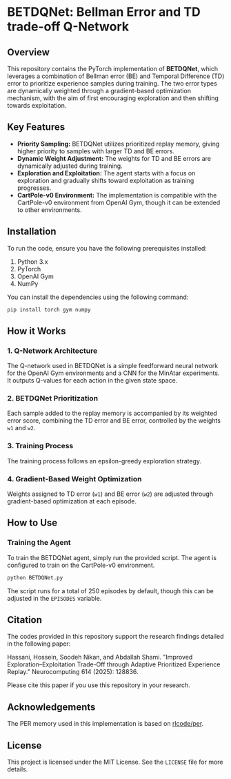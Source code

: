 # BETDQNet: Bellman Error and TD trade-off Q-Network

## Overview

This repository contains the PyTorch implementation of **BETDQNet**, which leverages a combination of Bellman error (BE) and Temporal Difference (TD) error to prioritize experience samples during training. The two error types are dynamically weighted through a gradient-based optimization mechanism, with the aim of first encouraging exploration and then shifting towards exploitation.

## Key Features
- **Priority Sampling:** BETDQNet utilizes prioritized replay memory, giving higher priority to samples with larger TD and BE errors.
- **Dynamic Weight Adjustment:** The weights for TD and BE errors are dynamically adjusted during training.
- **Exploration and Exploitation:** The agent starts with a focus on exploration and gradually shifts toward exploitation as training progresses.
- **CartPole-v0 Environment:** The implementation is compatible with the CartPole-v0 environment from OpenAI Gym, though it can be extended to other environments.

## Installation

To run the code, ensure you have the following prerequisites installed:

1. Python 3.x
2. PyTorch
3. OpenAI Gym
4. NumPy

You can install the dependencies using the following command:

```bash
pip install torch gym numpy
```

## How it Works

### 1. Q-Network Architecture
The Q-network used in BETDQNet is a simple feedforward neural network for the OpenAI Gym environments and a CNN for the MinAtar experiments. It outputs Q-values for each action in the given state space.

### 2. BETDQNet Prioritization
Each sample added to the replay memory is accompanied by its weighted error score, combining the TD error and BE error, controlled by the weights `w1` and `w2`.

### 3. Training Process
The training process follows an epsilon-greedy exploration strategy.

### 4. Gradient-Based Weight Optimization
Weights assigned to TD error (`w1`) and BE error (`w2`) are adjusted through gradient-based optimization at each episode. 

## How to Use

### Training the Agent

To train the BETDQNet agent, simply run the provided script. The agent is configured to train on the CartPole-v0 environment.

```bash
python BETDQNet.py
```

The script runs for a total of 250 episodes by default, though this can be adjusted in the `EPISODES` variable.

## Citation
The codes provided in this repository support the research findings detailed in the following paper:

Hassani, Hossein, Soodeh Nikan, and Abdallah Shami. "Improved Exploration–Exploitation Trade-Off through Adaptive Prioritized Experience Replay." Neurocomputing 614 (2025): 128836.

Please cite this paper if you use this repository in your research.

## Acknowledgements

The PER memory used in this implementation is based on [rlcode/per](https://github.com/rlcode/per).

## License

This project is licensed under the MIT License. See the `LICENSE` file for more details.
